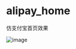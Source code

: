 # alipay_home
仿支付宝首页效果

![image](https://github.com/iugg21/alipay_home/blob/master/screenshots/screenshot.gif)
